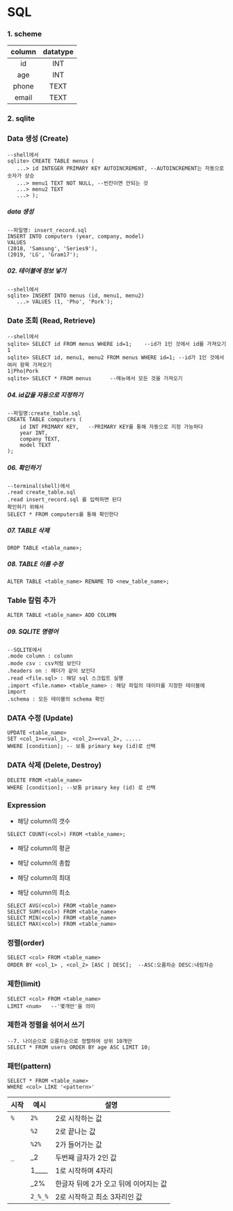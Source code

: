 # SQL

### 1. scheme

| column | datatype |
| :----: | :------: |
|   id   |   INT    |
|  age   |   INT    |
| phone  |   TEXT   |
| email  |   TEXT   |

### 2. sqlite

### Data 생성 (Create)

```sqlite
--shell에서
sqlite> CREATE TABLE menus (
   ...> id INTEGER PRIMARY KEY AUTOINCREMENT, --AUTOINCREMENT는 자동으로 숫자가 상승
   ...> menu1 TEXT NOT NULL, --빈칸이면 안되는 것
   ...> menu2 TEXT
   ...> );
```

##### data 생성

```sqlite
--파일명: insert_record.sql
INSERT INTO computers (year, company, model)
VALUES
(2018, 'Samsung', 'Series9'),
(2019, 'LG', 'Gram17');
```





##### 02. 테이블에 정보 넣기

```sqlite
--shell에서
sqlite> INSERT INTO menus (id, menu1, menu2)
   ...> VALUES (1, 'Pho', 'Pork');
```

### Date 조회 (Read, Retrieve)

```sqlite
--shell에서
sqlite> SELECT id FROM menus WHERE id=1;    --id가 1인 것에서 id를 가져오기
1
sqlite> SELECT id, menu1, menu2 FROM menus WHERE id=1; --id가 1인 것에서 여러 항목 가져오기
1|Pho|Pork
sqlite> SELECT * FROM menus      --메뉴에서 모든 것을 가져오기
```

##### 04. id값을 자동으로 지정하기

```sqlite
--파일명:create_table.sql
CREATE TABLE computers (
    id INT PRIMARY KEY,   --PRIMARY KEY를 통해 자동으로 지정 가능하다
    year INT,
    company TEXT,
    model TEXT
);
```

##### 06. 확인하기

```sqlite
--terminal(shell)에서
.read create_table.sql
.read insert_record.sql 를 입력하면 된다
확인하기 위해서
SELECT * FROM computers를 통해 확인한다
```

##### 07. TABLE 삭제

```sqlite
DROP TABLE <table_name>;
```

##### 08. TABLE 이름 수정

```sqlite
ALTER TABLE <table_name> RENAME TO <new_table_name>;
```

### Table 칼럼 추가

```sqlite
ALTER TABLE <table_name> ADD COLUMN 
```





##### 09. SQLITE 명령어

```sqlite
--SQLITE에서
.mode column : column
.mode csv : csv처럼 보인다
.headers on : 헤더가 같이 보인다
.read <file.sql> : 해당 sql 스크립트 실행
.import <file.name> <table_name> : 해당 파일의 데이터를 지정한 테이블에 import
.schema : 모든 테이블의 schema 확인
```

### DATA 수정 (Update)

```sqlite
UPDATE <table_name>
SET <col_1>=<val_1>, <col_2>=<val_2>, .....
WHERE [condition]; -- 보통 primary key (id)로 선택
```

### DATA 삭제 (Delete, Destroy)

```sqlite
DELETE FROM <table_name>
WHERE [condition]; --보통 primary key (id) 로 선택
```

### Expression

* 해당 column의 갯수

```sqlite
SELECT COUNT(<col>) FROM <table_name>;
```

* 해당 column의 평균

* 해당 column의 총합

* 해당 column의 최대

* 해당 column의 최소

```sqlite
SELECT AVG(<col>) FROM <table_name>
SELECT SUM(<col>) FROM <table_name>
SELECT MIN(<col>) FROM <table_name>
SELECT MAX(<col>) FROM <table_name>
```

### 정렬(order)

```sqlite
SELECT <col> FROM <table_name>
ORDER BY <col_1> , <col_2> [ASC | DESC];  --ASC:오름차순 DESC:내림차순
```

### 제한(limit)

```sqlite
SELECT <col> FROM <table_name>
LIMIT <num>   --'몇개만'을 의미
```

### 제한과 정렬을 섞어서 쓰기

```sqlite
--7. 나이순으로 오름차순으로 정렬하여 상위 10개만
SELECT * FROM users ORDER BY age ASC LIMIT 10;
```

### 패턴(pattern)

```sqlite
SELECT * FROM <table_name>
WHERE <col> LIKE '<pattern>'
```

| 시작 | 예시    | 설명                                  |
| ---- | ------- | ------------------------------------- |
| `%`  | `2%`    | 2로 시작하는 값                       |
|      | `%2`    | 2로 끝나는 값                         |
|      | `%2%`   | 2가 들어가는 값                       |
| `_`  | _2      | 두번째 글자가 2인 값                  |
|      | 1____   | 1로 시작하며 4자리                    |
|      | _2%     | 한글자 뒤에 2가 오고 뒤에 이어지는 값 |
|      | `2_%_%` | 2로 시작하고 최소 3자리인 값          |

